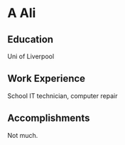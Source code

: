 # A Ali

## Education
Uni of Liverpool

## Work Experience
School IT technician, computer repair

## Accomplishments
Not much.
